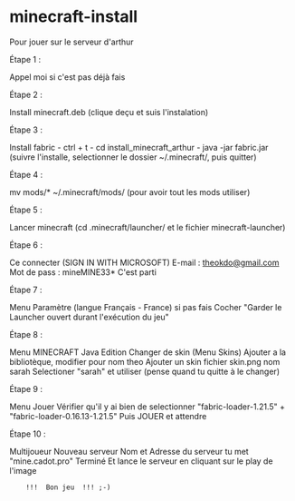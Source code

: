 # minecraft-install

Pour jouer sur le serveur d'arthur

Étape 1 :

  Appel moi si c'est pas déjà fais

Étape 2 :

  Install minecraft.deb (clique deçu et suis l'instalation)

Étape 3 :

  Install fabric
    - ctrl + t
    - cd install_minecraft_arthur
    - java -jar fabric.jar (suivre l'installe, selectionner le dossier ~/.minecraft/, puis quitter)

Étape 4 :

  mv mods/* ~/.minecraft/mods/ (pour avoir tout les mods utiliser)

Étape 5 :

  Lancer minecraft (cd .minecraft/launcher/ et le fichier minecraft-launcher)

Étape 6 :

  Ce connecter (SIGN IN WITH MICROSOFT)
    E-mail : theokdo@gmail.com
    Mot de pass : mineMINE33*
  C'est parti

Étape 7 :

  Menu Paramètre (langue Français - France) si pas fais
  Cocher "Garder le Launcher ouvert durant l'exécution du jeu"

Étape 8 :

  Menu MINECRAFT Java Edition
  Changer de skin (Menu Skins)
  Ajouter a la bibliotèque, modifier pour nom theo
  Ajouter un skin fichier skin.png nom sarah
  Selectioner "sarah" et utiliser (pense quand tu quitte à le changer)

Étape 9 :

  Menu Jouer
  Vérifier qu'il y ai bien de selectionner "fabric-loader-1.21.5" + "fabric-loader-0.16.13-1.21.5"
  Puis JOUER et attendre

Étape 10 :

  Multijoueur
  Nouveau serveur Nom et Adresse du serveur tu met "mine.cadot.pro"
  Terminé
  Et lance le serveur en cliquant sur le play de l'image

        !!!  Bon jeu  !!! ;-)